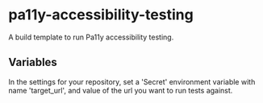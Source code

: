 # pa11y-accessibility-testing

A build template to run Pa11y accessibility testing.

## Variables

In the settings for your repository, set a 'Secret' environment variable with name 'target_url', and value of the url you want to run tests against.
